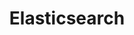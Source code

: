 ---
title: Elasticsearch
categories:
  - nosql-database
  - vector-database
docs:
  - id: java
    url: https://java.testcontainers.org/modules/elasticsearch/
    maintainer: core
    example: |
      ```java
      var elastic = new ElasticsearchContainer(DockerImageName.parse("docker.elastic.co/elasticsearch/elasticsearch:7.9.2"));
      elastic.start();
      ```
    installation: |
      ```xml
      <dependency>
          <groupId>org.testcontainers</groupId>
          <artifactId>elasticsearch</artifactId>
          <version>1.20.0</version>
          <scope>test</scope>
      </dependency>
      ```
  - id: go
    url: https://golang.testcontainers.org/modules/elasticsearch/
    maintainer: core
    example: |
      ```go
      elasticsearchContainer, err := elasticsearch.Run(ctx, "docker.elastic.co/elasticsearch/elasticsearch:8.9.0")
      ```
    installation: |
      ```bash
      go get github.com/testcontainers/testcontainers-go/modules/elasticsearch
      ```
  - id: dotnet
    url: https://www.nuget.org/packages/Testcontainers.Elasticsearch
    maintainer: core
    example: |
      ```csharp
      var elasticsearchContainer = new ElasticsearchBuilder()
        .WithImage("elasticsearch:8.6.1")
        .Build();
      await elasticsearchContainer.StartAsync();
      ```
    installation: |
      ```bash
      dotnet add package Testcontainers.Elasticsearch --version 3.9.0
      ```
  - id: nodejs
    url: https://node.testcontainers.org/modules/elasticsearch/
    maintainer: core
    example: |
      ```javascript
      const container = await new ElasticsearchContainer().start();
      ```
    installation: |
      ```bash
      npm install @testcontainers/elasticsearch --save-dev
      ```
description: |
  Elasticsearch is a search and analytics engine based on Apache Lucene. It provides a distributed, multitenant-capable full-text search engine with an HTTP web interface and schema-free JSON documents.
---